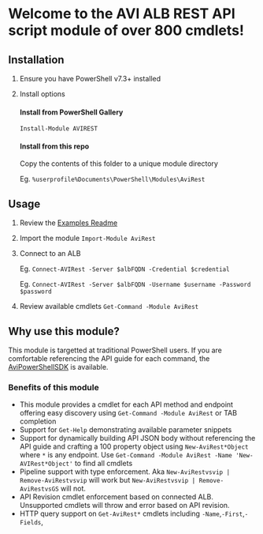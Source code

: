 # Welcome to the AVI ALB REST API script module of over 800 cmdlets!

## Installation
1) Ensure you have PowerShell v7.3+ installed
2) Install options
    #### Install from PowerShell Gallery
    `Install-Module AVIREST`

    #### Install from this repo
    Copy the contents of this folder to a unique module directory

    Eg. `%userprofile%Documents\PowerShell\Modules\AviRest`

## Usage
1) Review the [Examples Readme](Examples/README.MD)
2) Import the module `Import-Module AviRest`
3) Connect to an ALB

    Eg.  `Connect-AVIRest -Server $albFQDN -Credential $credential`

    Eg.  `Connect-AVIRest -Server $albFQDN -Username $username -Password $password`

4) Review available cmdlets `Get-Command -Module AviRest`

## Why use this module?
This module is targetted at traditional PowerShell users.  If you are comfortable referencing the API guide for each command, the [AviPowerShellSDK](https://github.com/avinetworks/devops/tree/master/powershell) is available.

### Benefits of this module
 - This module provides a cmdlet for each API method and endpoint offering easy discovery using `Get-Command -Module AviRest` or TAB completion
 - Support for `Get-Help` demonstrating available parameter snippets
 - Support for dynamically building API JSON body without referencing the API guide and crafting a 100 property object using `New-AviRest*Object` where `*` is any endpoint. Use `Get-Command -Module AviRest -Name 'New-AVIRest*Object'` to find all cmdlets
 - Pipeline support with type enforcement. Aka `New-AviRestvsvip | Remove-AviRestvsvip` will work but `New-AviRestvsvip | Remove-AviRestvsGS` will not.
 - API Revision cmdlet enforcement based on connected ALB. Unsupported cmdlets will throw and error based on API revision.
 - HTTP query support on `Get-AviRest*` cmdlets including `-Name`,`-First`,`-Fields`,

